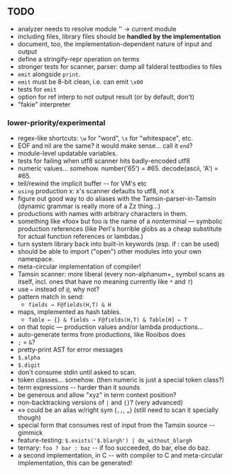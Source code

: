 TODO
----

*   analyzer needs to resolve module '' → current module
*   including files, library files should be **handled by the implementation**
*   document, too, the implementation-dependent nature of input and output
*   define a stringify-repr operation on terms
*   stronger tests for scanner, parser: dump all falderal testbodies to files
*   `emit` alongside `print`.
*   `emit` must be 8-bit clean, i.e. can emit `\x00`
*   tests for `emit`
*   option for ref interp to not output result (or by default, don't)
*   "fakie" interpreter

### lower-priority/experimental ###

*   regex-like shortcuts: `\w` for "word", `\s` for "whitespace", etc.
*   EOF and nil are the same?  it would make sense... call it `end`?
*   module-level updatable variables.
*   tests for failing when utf8 scanner hits badly-encoded utf8
*   numeric values... somehow.  number('65') = #65.  decode(ascii, 'A') = #65.
*   tell/rewind the implicit buffer -- for VM's etc
*   `using` production x: x's scanner defaults to utf8, not x
*   figure out good way to do aliases with the Tamsin-parser-in-Tamsin
    (dynamic grammar is really more of a Zz thing...)
*   productions with names with arbitrary characters in them.
*   something like «foo» but foo is the name of a *non*terminal — symbolic
    production references (like Perl's horrible globs as a cheap substitute
    for actual function references or lambdas.)
*   turn system library back into built-in keywords (esp. if : can be used)
*   should be able to import ("open") other modules into your own namespace.
*   meta-circular implementation of compiler!
*   Tamsin scanner: more liberal (every non-alphanum+_ symbol scans as itself,
    incl. ones that have no meaning currently like `*` and `?`)
*   use `←` instead of `@`, why not?
*   pattern match in send:
    *   `fields → F@fields(H,T) & H`
*   maps, implemented as hash tables.
    *   `Table ← {} & fields → F@fields(H,T) & Table[H] ← T`
*   on that topic — production values and/or lambda productions...
*   auto-generate terms from productions, like Rooibos does
*   `;` = `&`?
*   pretty-print AST for error messages
*   `$.alpha`
*   `$.digit`
*   don't consume stdin until asked to scan.
*   token classes... somehow.  (then numeric is just a special token class?)
*   term expressions -- harder than it sounds
*   be generous and allow "xyz" in term context position?
*   non-backtracking versions of `|` and `{}`?  (very advanced)
*   «» could be an alias w/right sym (`,,`, `„`)
    (still need to scan it specially though)
*   special form that consumes rest of input from the Tamsin source -- gimmick
*   feature-testing: `$.exists('$.blargh') | do_without_blargh`
*   ternary: `foo ? bar : baz` -- if foo succeeded, do bar, else do baz.
*   a second implementation, in C -- with compiler to C and meta-circular
    implementation, this can be generated!
